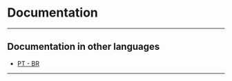 # Documentation

---

## Documentation in other languages

- [PT - BR](Documentation_in_Portuguese/README.md)

---
